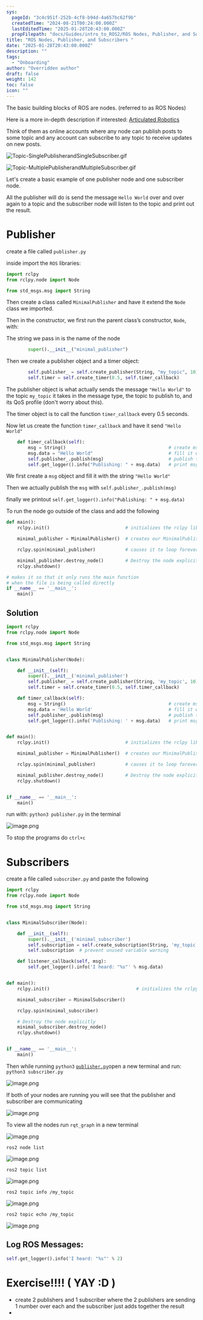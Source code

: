 ```yaml
---
sys:
  pageId: "3c4c951f-252b-4cf8-b94d-4a657bc62f9b"
  createdTime: "2024-08-21T00:24:00.000Z"
  lastEditedTime: "2025-01-28T20:43:00.000Z"
  propFilepath: "docs/Guides/intro_to_ROS2/ROS Nodes, Publisher, and Subscribers .md"
title: "ROS Nodes, Publisher, and Subscribers "
date: "2025-01-28T20:43:00.000Z"
description: ""
tags:
  - "Onboarding"
author: "Overridden author"
draft: false
weight: 142
toc: false
icon: ""
---
```


The basic building blocks of ROS are nodes. (referred to as ROS Nodes)

Here is a more in-depth description if interested: [Articulated Robotics](https://articulatedrobotics.xyz/tutorials/ready-for-ros/ros-overview#2-nodes)

Think of them as online accounts where any node can publish posts to some topic and any account can subscribe to any topic to receive updates on new posts.

![Topic-SinglePublisherandSingleSubscriber.gif](https://docs.ros.org/en/humble/_images/Topic-SinglePublisherandSingleSubscriber.gif)

![Topic-MultiplePublisherandMultipleSubscriber.gif](https://docs.ros.org/en/humble/_images/Topic-MultiplePublisherandMultipleSubscriber.gif)

Let's create a basic example of one publisher node and one subscriber node.

All the publisher will do is send the message `Hello World` over and over again to a topic and the subscriber node will listen to the topic and print out the result.

# Publisher

create a file called `publisher.py` 

inside import the `ROS` libraries:

```python
import rclpy
from rclpy.node import Node

from std_msgs.msg import String
```

Then create a class called `MinimalPublisher` and have it extend the `Node` class we imported.

Then in the constructor, we first run the parent class’s constructor, `Node`, with:

The string we pass in is the name of the node

```python
        super().__init__("minimal_publisher")
```

Then we create a publisher object and a timer object:

```python
        self.publisher_ = self.create_publisher(String, "my_topic", 10)
        self.timer = self.create_timer(0.5, self.timer_callback)
```

The publisher object is what actually sends the message `"Hello World"` to the topic `my_topic` it takes in the message type, the topic to publish to, and its QoS profile (don't worry about this).

The timer object is to call the function `timer_callback` every 0.5 seconds.

Now let us create the function `timer_callback` and have it send `"Hello World"`

```python
    def timer_callback(self):
        msg = String()                                      # create msg object
        msg.data = "Hello World"                            # fill it with data
        self.publisher_.publish(msg)                        # publish the message
        self.get_logger().info("Publishing: " + msg.data)   # print msg
```

We first create a `msg` object and fill it with the string `"Hello World"`

Then we actually publish the `msg` with `self.publisher_.publish(msg)`

finally we printout `self.get_logger().info("Publishing: " + msg.data)`

To run the node go outside of the class and add the following

```python
def main():
    rclpy.init()                            # initializes the rclpy library

    minimal_publisher = MinimalPublisher()  # creates our MinimalPublisher object

    rclpy.spin(minimal_publisher)           # causes it to loop forever

    minimal_publisher.destroy_node()        # Destroy the node explicitly
    rclpy.shutdown()

# makes it so that it only runs the main function
# when the file is being called directly
if __name__ == '__main__': 
    main()
```

## Solution

```python
import rclpy
from rclpy.node import Node

from std_msgs.msg import String


class MinimalPublisher(Node):

    def __init__(self):
        super().__init__('minimal_publisher')
        self.publisher_ = self.create_publisher(String, 'my_topic', 10)
        self.timer = self.create_timer(0.5, self.timer_callback)

    def timer_callback(self):
        msg = String()                                      # create msg object
        msg.data = 'Hello World'                            # fill it with data
        self.publisher_.publish(msg)                        # publish the message
        self.get_logger().info('Publishing: ' + msg.data)   # print msg


def main():
    rclpy.init()                            # initializes the rclpy library

    minimal_publisher = MinimalPublisher()  # creates our MinimalPublisher object

    rclpy.spin(minimal_publisher)           # causes it to loop forever

    minimal_publisher.destroy_node()        # Destroy the node explicitly
    rclpy.shutdown()


if __name__ == '__main__':
    main()
```

run with: `python3 publisher.py` in the terminal

![image.png](https://prod-files-secure.s3.us-west-2.amazonaws.com/d518164a-d88e-44d1-a4ee-3adb3bd8bce0/9214accb-ad5b-44f1-a31c-b3167c59138b/image.png?X-Amz-Algorithm=AWS4-HMAC-SHA256&X-Amz-Content-Sha256=UNSIGNED-PAYLOAD&X-Amz-Credential=ASIAZI2LB466REUG3CIL%2F20250318%2Fus-west-2%2Fs3%2Faws4_request&X-Amz-Date=20250318T190313Z&X-Amz-Expires=3600&X-Amz-Security-Token=IQoJb3JpZ2luX2VjEAsaCXVzLXdlc3QtMiJHMEUCICm8z%2BE93Q57g1bvxDZM1cxnNRe6OYl9tl5CmYYyIqGLAiEA306%2FvjgDdG1tG6b%2BHM6UId3LbaXYV%2BJ70mYH2GHafdcq%2FwMIYxAAGgw2Mzc0MjMxODM4MDUiDMDsHoGarKsRp0Sd7ircA8YPh0KdQ0cmwcgNrLn%2BpHDCk4XJJD1xmQwTLz2vyfFrCtYvql603pPetBYM6jyrAezwYHRcCrzYPWtFz%2FO13znktErQ2kU7yZHB2UZz9p3MQFYxuQ3x9ywQsG9%2B1KpM9xCEcx4NiTRDAMDkdLHTdBJl1CmhhQexaidUIO5RXhHb0FCjlkbv3h5bYCWYwElcWxIhIyaGJ9PnMoGnmfKXIM5MxGxCy3nd5j85Sjj8T9TZM8ZMi5ap5jaMtLLr%2B8aNnVEdUPu5Uzp9MBcglsUjZgPXoNwx9BP40q7WH2slYIovVFhtMHo365VpG%2FSStKtXCA7GYvf70cKuk9q5y57je7uecTi%2BWFarq8FxUvHPVQEts21k9wXPIkIAFK%2FRzoznOUk1petqlz3oQEM9CsVqHPZlhqZPdK25iGXuJE2zarxMzqWpL%2Blo%2B3KLCBIwn6F%2BA9Qu%2Bz565rx8DojNcCWj84D92YV8ConRfdsKRFcRVnLSl7xeib7iOAINKo%2FbKDNFd8W%2FPJvGESVfKGKkx8DdmoMeUHP3psFFbOJa6LpQBZEXgOs5WPyUmz8HOOQ5ikXTmo21z7z9CdHP9xjruNoqjTG%2BDUdyABcHcaLbYBGBW5Cz1btxdAN%2BbFNm6hYXMPHz5r4GOqUBMAuhsMX0gaYY%2BhslDGH0KO8IU%2FVCyCMUe5dxP0F2D05R8FP%2B%2BkRFViI0TWXvntN6t4uoMOmYBfLDSGsq%2Fw2uCz%2BcLY9u4rbP3Hs95k2K%2F%2FMX0LNMmitkWxdQlS1d9iYVIfCeS4Gdj271HI9ej1ZCNrvjMw6kawr4Mnkrn97Hti2YQF5c%2FdBxYEoKUFWX5NPxc7xh1zVRTUQ8ajlGUKit0gQAea14&X-Amz-Signature=7e9fae48d00e7ec274b5160adaf79599ca0e09110b77594db3982ed0122c70d9&X-Amz-SignedHeaders=host&x-id=GetObject)

To stop the programs do `ctrl+c`

# Subscribers

create a file called `subscriber.py` and paste the following

```python
import rclpy
from rclpy.node import Node

from std_msgs.msg import String


class MinimalSubscriber(Node):

    def __init__(self):
        super().__init__('minimal_subscriber')
        self.subscription = self.create_subscription(String, 'my_topic', self.listener_callback, 10)
        self.subscription  # prevent unused variable warning

    def listener_callback(self, msg):
        self.get_logger().info('I heard: "%s"' % msg.data)


def main():
    rclpy.init()                                # initializes the rclpy library

    minimal_subscriber = MinimalSubscriber()

    rclpy.spin(minimal_subscriber)

    # Destroy the node explicitly
    minimal_subscriber.destroy_node()
    rclpy.shutdown()


if __name__ == '__main__':
    main()
```

Then while running `python3` [`publisher.py`](http://publisher.py/)open a new terminal and run: `python3 subscriber.py` 

![image.png](https://prod-files-secure.s3.us-west-2.amazonaws.com/d518164a-d88e-44d1-a4ee-3adb3bd8bce0/611fccf2-c738-4dbd-94e9-98f209092866/image.png?X-Amz-Algorithm=AWS4-HMAC-SHA256&X-Amz-Content-Sha256=UNSIGNED-PAYLOAD&X-Amz-Credential=ASIAZI2LB466REUG3CIL%2F20250318%2Fus-west-2%2Fs3%2Faws4_request&X-Amz-Date=20250318T190313Z&X-Amz-Expires=3600&X-Amz-Security-Token=IQoJb3JpZ2luX2VjEAsaCXVzLXdlc3QtMiJHMEUCICm8z%2BE93Q57g1bvxDZM1cxnNRe6OYl9tl5CmYYyIqGLAiEA306%2FvjgDdG1tG6b%2BHM6UId3LbaXYV%2BJ70mYH2GHafdcq%2FwMIYxAAGgw2Mzc0MjMxODM4MDUiDMDsHoGarKsRp0Sd7ircA8YPh0KdQ0cmwcgNrLn%2BpHDCk4XJJD1xmQwTLz2vyfFrCtYvql603pPetBYM6jyrAezwYHRcCrzYPWtFz%2FO13znktErQ2kU7yZHB2UZz9p3MQFYxuQ3x9ywQsG9%2B1KpM9xCEcx4NiTRDAMDkdLHTdBJl1CmhhQexaidUIO5RXhHb0FCjlkbv3h5bYCWYwElcWxIhIyaGJ9PnMoGnmfKXIM5MxGxCy3nd5j85Sjj8T9TZM8ZMi5ap5jaMtLLr%2B8aNnVEdUPu5Uzp9MBcglsUjZgPXoNwx9BP40q7WH2slYIovVFhtMHo365VpG%2FSStKtXCA7GYvf70cKuk9q5y57je7uecTi%2BWFarq8FxUvHPVQEts21k9wXPIkIAFK%2FRzoznOUk1petqlz3oQEM9CsVqHPZlhqZPdK25iGXuJE2zarxMzqWpL%2Blo%2B3KLCBIwn6F%2BA9Qu%2Bz565rx8DojNcCWj84D92YV8ConRfdsKRFcRVnLSl7xeib7iOAINKo%2FbKDNFd8W%2FPJvGESVfKGKkx8DdmoMeUHP3psFFbOJa6LpQBZEXgOs5WPyUmz8HOOQ5ikXTmo21z7z9CdHP9xjruNoqjTG%2BDUdyABcHcaLbYBGBW5Cz1btxdAN%2BbFNm6hYXMPHz5r4GOqUBMAuhsMX0gaYY%2BhslDGH0KO8IU%2FVCyCMUe5dxP0F2D05R8FP%2B%2BkRFViI0TWXvntN6t4uoMOmYBfLDSGsq%2Fw2uCz%2BcLY9u4rbP3Hs95k2K%2F%2FMX0LNMmitkWxdQlS1d9iYVIfCeS4Gdj271HI9ej1ZCNrvjMw6kawr4Mnkrn97Hti2YQF5c%2FdBxYEoKUFWX5NPxc7xh1zVRTUQ8ajlGUKit0gQAea14&X-Amz-Signature=cc15cd483e75a3c6268b2497fd0b27ab9b59de1870eec80f77c3114706aaa2e3&X-Amz-SignedHeaders=host&x-id=GetObject)

If both of your nodes are running you will see that the publisher and subscriber are communicating

![image.png](https://prod-files-secure.s3.us-west-2.amazonaws.com/d518164a-d88e-44d1-a4ee-3adb3bd8bce0/eea428b5-1cf0-43bb-a30b-81cbaf6c5c78/image.png?X-Amz-Algorithm=AWS4-HMAC-SHA256&X-Amz-Content-Sha256=UNSIGNED-PAYLOAD&X-Amz-Credential=ASIAZI2LB466REUG3CIL%2F20250318%2Fus-west-2%2Fs3%2Faws4_request&X-Amz-Date=20250318T190313Z&X-Amz-Expires=3600&X-Amz-Security-Token=IQoJb3JpZ2luX2VjEAsaCXVzLXdlc3QtMiJHMEUCICm8z%2BE93Q57g1bvxDZM1cxnNRe6OYl9tl5CmYYyIqGLAiEA306%2FvjgDdG1tG6b%2BHM6UId3LbaXYV%2BJ70mYH2GHafdcq%2FwMIYxAAGgw2Mzc0MjMxODM4MDUiDMDsHoGarKsRp0Sd7ircA8YPh0KdQ0cmwcgNrLn%2BpHDCk4XJJD1xmQwTLz2vyfFrCtYvql603pPetBYM6jyrAezwYHRcCrzYPWtFz%2FO13znktErQ2kU7yZHB2UZz9p3MQFYxuQ3x9ywQsG9%2B1KpM9xCEcx4NiTRDAMDkdLHTdBJl1CmhhQexaidUIO5RXhHb0FCjlkbv3h5bYCWYwElcWxIhIyaGJ9PnMoGnmfKXIM5MxGxCy3nd5j85Sjj8T9TZM8ZMi5ap5jaMtLLr%2B8aNnVEdUPu5Uzp9MBcglsUjZgPXoNwx9BP40q7WH2slYIovVFhtMHo365VpG%2FSStKtXCA7GYvf70cKuk9q5y57je7uecTi%2BWFarq8FxUvHPVQEts21k9wXPIkIAFK%2FRzoznOUk1petqlz3oQEM9CsVqHPZlhqZPdK25iGXuJE2zarxMzqWpL%2Blo%2B3KLCBIwn6F%2BA9Qu%2Bz565rx8DojNcCWj84D92YV8ConRfdsKRFcRVnLSl7xeib7iOAINKo%2FbKDNFd8W%2FPJvGESVfKGKkx8DdmoMeUHP3psFFbOJa6LpQBZEXgOs5WPyUmz8HOOQ5ikXTmo21z7z9CdHP9xjruNoqjTG%2BDUdyABcHcaLbYBGBW5Cz1btxdAN%2BbFNm6hYXMPHz5r4GOqUBMAuhsMX0gaYY%2BhslDGH0KO8IU%2FVCyCMUe5dxP0F2D05R8FP%2B%2BkRFViI0TWXvntN6t4uoMOmYBfLDSGsq%2Fw2uCz%2BcLY9u4rbP3Hs95k2K%2F%2FMX0LNMmitkWxdQlS1d9iYVIfCeS4Gdj271HI9ej1ZCNrvjMw6kawr4Mnkrn97Hti2YQF5c%2FdBxYEoKUFWX5NPxc7xh1zVRTUQ8ajlGUKit0gQAea14&X-Amz-Signature=4844a00dc50b2c7f77517fbaddae84f4850938953054f5f915c30db51be827d2&X-Amz-SignedHeaders=host&x-id=GetObject)

To view all the nodes run `rqt_graph` in a new terminal

![image.png](https://prod-files-secure.s3.us-west-2.amazonaws.com/d518164a-d88e-44d1-a4ee-3adb3bd8bce0/1d98e964-4318-4d62-b5c4-8c8f78368598/image.png?X-Amz-Algorithm=AWS4-HMAC-SHA256&X-Amz-Content-Sha256=UNSIGNED-PAYLOAD&X-Amz-Credential=ASIAZI2LB466REUG3CIL%2F20250318%2Fus-west-2%2Fs3%2Faws4_request&X-Amz-Date=20250318T190313Z&X-Amz-Expires=3600&X-Amz-Security-Token=IQoJb3JpZ2luX2VjEAsaCXVzLXdlc3QtMiJHMEUCICm8z%2BE93Q57g1bvxDZM1cxnNRe6OYl9tl5CmYYyIqGLAiEA306%2FvjgDdG1tG6b%2BHM6UId3LbaXYV%2BJ70mYH2GHafdcq%2FwMIYxAAGgw2Mzc0MjMxODM4MDUiDMDsHoGarKsRp0Sd7ircA8YPh0KdQ0cmwcgNrLn%2BpHDCk4XJJD1xmQwTLz2vyfFrCtYvql603pPetBYM6jyrAezwYHRcCrzYPWtFz%2FO13znktErQ2kU7yZHB2UZz9p3MQFYxuQ3x9ywQsG9%2B1KpM9xCEcx4NiTRDAMDkdLHTdBJl1CmhhQexaidUIO5RXhHb0FCjlkbv3h5bYCWYwElcWxIhIyaGJ9PnMoGnmfKXIM5MxGxCy3nd5j85Sjj8T9TZM8ZMi5ap5jaMtLLr%2B8aNnVEdUPu5Uzp9MBcglsUjZgPXoNwx9BP40q7WH2slYIovVFhtMHo365VpG%2FSStKtXCA7GYvf70cKuk9q5y57je7uecTi%2BWFarq8FxUvHPVQEts21k9wXPIkIAFK%2FRzoznOUk1petqlz3oQEM9CsVqHPZlhqZPdK25iGXuJE2zarxMzqWpL%2Blo%2B3KLCBIwn6F%2BA9Qu%2Bz565rx8DojNcCWj84D92YV8ConRfdsKRFcRVnLSl7xeib7iOAINKo%2FbKDNFd8W%2FPJvGESVfKGKkx8DdmoMeUHP3psFFbOJa6LpQBZEXgOs5WPyUmz8HOOQ5ikXTmo21z7z9CdHP9xjruNoqjTG%2BDUdyABcHcaLbYBGBW5Cz1btxdAN%2BbFNm6hYXMPHz5r4GOqUBMAuhsMX0gaYY%2BhslDGH0KO8IU%2FVCyCMUe5dxP0F2D05R8FP%2B%2BkRFViI0TWXvntN6t4uoMOmYBfLDSGsq%2Fw2uCz%2BcLY9u4rbP3Hs95k2K%2F%2FMX0LNMmitkWxdQlS1d9iYVIfCeS4Gdj271HI9ej1ZCNrvjMw6kawr4Mnkrn97Hti2YQF5c%2FdBxYEoKUFWX5NPxc7xh1zVRTUQ8ajlGUKit0gQAea14&X-Amz-Signature=05ce9c5ae4ae6f8e109d6204895130ee2ec1231cab17ace88f6bb89fe78d7007&X-Amz-SignedHeaders=host&x-id=GetObject)

`ros2 node list`

![image.png](https://prod-files-secure.s3.us-west-2.amazonaws.com/d518164a-d88e-44d1-a4ee-3adb3bd8bce0/680ac8cf-e6d9-4164-9ece-5b9a6fccffee/image.png?X-Amz-Algorithm=AWS4-HMAC-SHA256&X-Amz-Content-Sha256=UNSIGNED-PAYLOAD&X-Amz-Credential=ASIAZI2LB466REUG3CIL%2F20250318%2Fus-west-2%2Fs3%2Faws4_request&X-Amz-Date=20250318T190313Z&X-Amz-Expires=3600&X-Amz-Security-Token=IQoJb3JpZ2luX2VjEAsaCXVzLXdlc3QtMiJHMEUCICm8z%2BE93Q57g1bvxDZM1cxnNRe6OYl9tl5CmYYyIqGLAiEA306%2FvjgDdG1tG6b%2BHM6UId3LbaXYV%2BJ70mYH2GHafdcq%2FwMIYxAAGgw2Mzc0MjMxODM4MDUiDMDsHoGarKsRp0Sd7ircA8YPh0KdQ0cmwcgNrLn%2BpHDCk4XJJD1xmQwTLz2vyfFrCtYvql603pPetBYM6jyrAezwYHRcCrzYPWtFz%2FO13znktErQ2kU7yZHB2UZz9p3MQFYxuQ3x9ywQsG9%2B1KpM9xCEcx4NiTRDAMDkdLHTdBJl1CmhhQexaidUIO5RXhHb0FCjlkbv3h5bYCWYwElcWxIhIyaGJ9PnMoGnmfKXIM5MxGxCy3nd5j85Sjj8T9TZM8ZMi5ap5jaMtLLr%2B8aNnVEdUPu5Uzp9MBcglsUjZgPXoNwx9BP40q7WH2slYIovVFhtMHo365VpG%2FSStKtXCA7GYvf70cKuk9q5y57je7uecTi%2BWFarq8FxUvHPVQEts21k9wXPIkIAFK%2FRzoznOUk1petqlz3oQEM9CsVqHPZlhqZPdK25iGXuJE2zarxMzqWpL%2Blo%2B3KLCBIwn6F%2BA9Qu%2Bz565rx8DojNcCWj84D92YV8ConRfdsKRFcRVnLSl7xeib7iOAINKo%2FbKDNFd8W%2FPJvGESVfKGKkx8DdmoMeUHP3psFFbOJa6LpQBZEXgOs5WPyUmz8HOOQ5ikXTmo21z7z9CdHP9xjruNoqjTG%2BDUdyABcHcaLbYBGBW5Cz1btxdAN%2BbFNm6hYXMPHz5r4GOqUBMAuhsMX0gaYY%2BhslDGH0KO8IU%2FVCyCMUe5dxP0F2D05R8FP%2B%2BkRFViI0TWXvntN6t4uoMOmYBfLDSGsq%2Fw2uCz%2BcLY9u4rbP3Hs95k2K%2F%2FMX0LNMmitkWxdQlS1d9iYVIfCeS4Gdj271HI9ej1ZCNrvjMw6kawr4Mnkrn97Hti2YQF5c%2FdBxYEoKUFWX5NPxc7xh1zVRTUQ8ajlGUKit0gQAea14&X-Amz-Signature=b8cce932660ab0cdccbb55d7c773340aba2cdc787a59b0f9e7d1090382e919e6&X-Amz-SignedHeaders=host&x-id=GetObject)

`ros2 topic list`

![image.png](https://prod-files-secure.s3.us-west-2.amazonaws.com/d518164a-d88e-44d1-a4ee-3adb3bd8bce0/eee2ebe1-27ef-4a4a-96fb-2ca54126fb29/image.png?X-Amz-Algorithm=AWS4-HMAC-SHA256&X-Amz-Content-Sha256=UNSIGNED-PAYLOAD&X-Amz-Credential=ASIAZI2LB466REUG3CIL%2F20250318%2Fus-west-2%2Fs3%2Faws4_request&X-Amz-Date=20250318T190313Z&X-Amz-Expires=3600&X-Amz-Security-Token=IQoJb3JpZ2luX2VjEAsaCXVzLXdlc3QtMiJHMEUCICm8z%2BE93Q57g1bvxDZM1cxnNRe6OYl9tl5CmYYyIqGLAiEA306%2FvjgDdG1tG6b%2BHM6UId3LbaXYV%2BJ70mYH2GHafdcq%2FwMIYxAAGgw2Mzc0MjMxODM4MDUiDMDsHoGarKsRp0Sd7ircA8YPh0KdQ0cmwcgNrLn%2BpHDCk4XJJD1xmQwTLz2vyfFrCtYvql603pPetBYM6jyrAezwYHRcCrzYPWtFz%2FO13znktErQ2kU7yZHB2UZz9p3MQFYxuQ3x9ywQsG9%2B1KpM9xCEcx4NiTRDAMDkdLHTdBJl1CmhhQexaidUIO5RXhHb0FCjlkbv3h5bYCWYwElcWxIhIyaGJ9PnMoGnmfKXIM5MxGxCy3nd5j85Sjj8T9TZM8ZMi5ap5jaMtLLr%2B8aNnVEdUPu5Uzp9MBcglsUjZgPXoNwx9BP40q7WH2slYIovVFhtMHo365VpG%2FSStKtXCA7GYvf70cKuk9q5y57je7uecTi%2BWFarq8FxUvHPVQEts21k9wXPIkIAFK%2FRzoznOUk1petqlz3oQEM9CsVqHPZlhqZPdK25iGXuJE2zarxMzqWpL%2Blo%2B3KLCBIwn6F%2BA9Qu%2Bz565rx8DojNcCWj84D92YV8ConRfdsKRFcRVnLSl7xeib7iOAINKo%2FbKDNFd8W%2FPJvGESVfKGKkx8DdmoMeUHP3psFFbOJa6LpQBZEXgOs5WPyUmz8HOOQ5ikXTmo21z7z9CdHP9xjruNoqjTG%2BDUdyABcHcaLbYBGBW5Cz1btxdAN%2BbFNm6hYXMPHz5r4GOqUBMAuhsMX0gaYY%2BhslDGH0KO8IU%2FVCyCMUe5dxP0F2D05R8FP%2B%2BkRFViI0TWXvntN6t4uoMOmYBfLDSGsq%2Fw2uCz%2BcLY9u4rbP3Hs95k2K%2F%2FMX0LNMmitkWxdQlS1d9iYVIfCeS4Gdj271HI9ej1ZCNrvjMw6kawr4Mnkrn97Hti2YQF5c%2FdBxYEoKUFWX5NPxc7xh1zVRTUQ8ajlGUKit0gQAea14&X-Amz-Signature=3ad69fc8a8b34724c0ea7bc23e5107fa673888fa67adb1f1095ba931738c9eb8&X-Amz-SignedHeaders=host&x-id=GetObject)

`ros2 topic info /my_topic`

![image.png](https://prod-files-secure.s3.us-west-2.amazonaws.com/d518164a-d88e-44d1-a4ee-3adb3bd8bce0/6288ef12-cb9e-406f-b9eb-65feed3a9011/image.png?X-Amz-Algorithm=AWS4-HMAC-SHA256&X-Amz-Content-Sha256=UNSIGNED-PAYLOAD&X-Amz-Credential=ASIAZI2LB466REUG3CIL%2F20250318%2Fus-west-2%2Fs3%2Faws4_request&X-Amz-Date=20250318T190313Z&X-Amz-Expires=3600&X-Amz-Security-Token=IQoJb3JpZ2luX2VjEAsaCXVzLXdlc3QtMiJHMEUCICm8z%2BE93Q57g1bvxDZM1cxnNRe6OYl9tl5CmYYyIqGLAiEA306%2FvjgDdG1tG6b%2BHM6UId3LbaXYV%2BJ70mYH2GHafdcq%2FwMIYxAAGgw2Mzc0MjMxODM4MDUiDMDsHoGarKsRp0Sd7ircA8YPh0KdQ0cmwcgNrLn%2BpHDCk4XJJD1xmQwTLz2vyfFrCtYvql603pPetBYM6jyrAezwYHRcCrzYPWtFz%2FO13znktErQ2kU7yZHB2UZz9p3MQFYxuQ3x9ywQsG9%2B1KpM9xCEcx4NiTRDAMDkdLHTdBJl1CmhhQexaidUIO5RXhHb0FCjlkbv3h5bYCWYwElcWxIhIyaGJ9PnMoGnmfKXIM5MxGxCy3nd5j85Sjj8T9TZM8ZMi5ap5jaMtLLr%2B8aNnVEdUPu5Uzp9MBcglsUjZgPXoNwx9BP40q7WH2slYIovVFhtMHo365VpG%2FSStKtXCA7GYvf70cKuk9q5y57je7uecTi%2BWFarq8FxUvHPVQEts21k9wXPIkIAFK%2FRzoznOUk1petqlz3oQEM9CsVqHPZlhqZPdK25iGXuJE2zarxMzqWpL%2Blo%2B3KLCBIwn6F%2BA9Qu%2Bz565rx8DojNcCWj84D92YV8ConRfdsKRFcRVnLSl7xeib7iOAINKo%2FbKDNFd8W%2FPJvGESVfKGKkx8DdmoMeUHP3psFFbOJa6LpQBZEXgOs5WPyUmz8HOOQ5ikXTmo21z7z9CdHP9xjruNoqjTG%2BDUdyABcHcaLbYBGBW5Cz1btxdAN%2BbFNm6hYXMPHz5r4GOqUBMAuhsMX0gaYY%2BhslDGH0KO8IU%2FVCyCMUe5dxP0F2D05R8FP%2B%2BkRFViI0TWXvntN6t4uoMOmYBfLDSGsq%2Fw2uCz%2BcLY9u4rbP3Hs95k2K%2F%2FMX0LNMmitkWxdQlS1d9iYVIfCeS4Gdj271HI9ej1ZCNrvjMw6kawr4Mnkrn97Hti2YQF5c%2FdBxYEoKUFWX5NPxc7xh1zVRTUQ8ajlGUKit0gQAea14&X-Amz-Signature=fc097d38974eed6267f2eb9815eabe4ef30bfcf2d24dda33441778340c2abbdb&X-Amz-SignedHeaders=host&x-id=GetObject)

`ros2 topic echo /my_topic`

![image.png](https://prod-files-secure.s3.us-west-2.amazonaws.com/d518164a-d88e-44d1-a4ee-3adb3bd8bce0/0a6fcb4d-422d-4a6c-a803-749ef4adf2c6/image.png?X-Amz-Algorithm=AWS4-HMAC-SHA256&X-Amz-Content-Sha256=UNSIGNED-PAYLOAD&X-Amz-Credential=ASIAZI2LB466REUG3CIL%2F20250318%2Fus-west-2%2Fs3%2Faws4_request&X-Amz-Date=20250318T190313Z&X-Amz-Expires=3600&X-Amz-Security-Token=IQoJb3JpZ2luX2VjEAsaCXVzLXdlc3QtMiJHMEUCICm8z%2BE93Q57g1bvxDZM1cxnNRe6OYl9tl5CmYYyIqGLAiEA306%2FvjgDdG1tG6b%2BHM6UId3LbaXYV%2BJ70mYH2GHafdcq%2FwMIYxAAGgw2Mzc0MjMxODM4MDUiDMDsHoGarKsRp0Sd7ircA8YPh0KdQ0cmwcgNrLn%2BpHDCk4XJJD1xmQwTLz2vyfFrCtYvql603pPetBYM6jyrAezwYHRcCrzYPWtFz%2FO13znktErQ2kU7yZHB2UZz9p3MQFYxuQ3x9ywQsG9%2B1KpM9xCEcx4NiTRDAMDkdLHTdBJl1CmhhQexaidUIO5RXhHb0FCjlkbv3h5bYCWYwElcWxIhIyaGJ9PnMoGnmfKXIM5MxGxCy3nd5j85Sjj8T9TZM8ZMi5ap5jaMtLLr%2B8aNnVEdUPu5Uzp9MBcglsUjZgPXoNwx9BP40q7WH2slYIovVFhtMHo365VpG%2FSStKtXCA7GYvf70cKuk9q5y57je7uecTi%2BWFarq8FxUvHPVQEts21k9wXPIkIAFK%2FRzoznOUk1petqlz3oQEM9CsVqHPZlhqZPdK25iGXuJE2zarxMzqWpL%2Blo%2B3KLCBIwn6F%2BA9Qu%2Bz565rx8DojNcCWj84D92YV8ConRfdsKRFcRVnLSl7xeib7iOAINKo%2FbKDNFd8W%2FPJvGESVfKGKkx8DdmoMeUHP3psFFbOJa6LpQBZEXgOs5WPyUmz8HOOQ5ikXTmo21z7z9CdHP9xjruNoqjTG%2BDUdyABcHcaLbYBGBW5Cz1btxdAN%2BbFNm6hYXMPHz5r4GOqUBMAuhsMX0gaYY%2BhslDGH0KO8IU%2FVCyCMUe5dxP0F2D05R8FP%2B%2BkRFViI0TWXvntN6t4uoMOmYBfLDSGsq%2Fw2uCz%2BcLY9u4rbP3Hs95k2K%2F%2FMX0LNMmitkWxdQlS1d9iYVIfCeS4Gdj271HI9ej1ZCNrvjMw6kawr4Mnkrn97Hti2YQF5c%2FdBxYEoKUFWX5NPxc7xh1zVRTUQ8ajlGUKit0gQAea14&X-Amz-Signature=0063f41665b107fedbc168bc643b25f11b53bcbddaef47993405998218f62e3b&X-Amz-SignedHeaders=host&x-id=GetObject)

## Log ROS Messages:

```python
self.get_logger().info('I heard: "%s"' % 2)
```

# Exercise!!!! ( YAY :D )

- create 2 publishers and 1 subscriber where the 2 publishers are sending 1 number over each and the subscriber just adds together the result
- 
